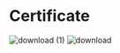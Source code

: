 # Certificate
![download (1)](https://user-images.githubusercontent.com/109888029/181255277-6f5851df-775d-4349-86e5-5a512ef6bfd1.png)
![download](https://www.bing.com/images/search?view=detailV2&ccid=79%2fCsqZl&id=C37D9A861F579DC553751746390A58DCF6D229AB&thid=OIP.79_CsqZlQst-5U4KgygbpAHaDm&mediaurl=https%3a%2f%2fi.pinimg.com%2foriginals%2f19%2fba%2f17%2f19ba173945f0134a36c9f53ac35552af.gif&exph=340&expw=700&q=hello+img&simid=608026103762545342&FORM=IRPRST&ck=5A484E8467AEDF6C2A1C02C50EC0577F&selectedIndex=1)
